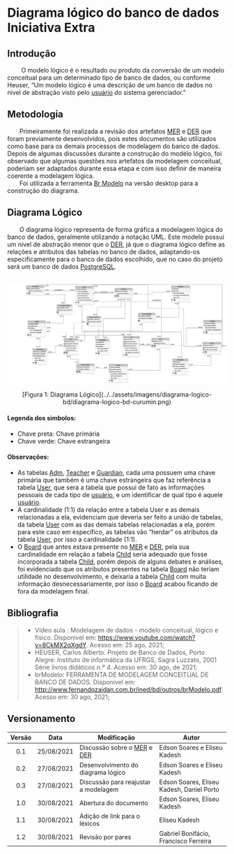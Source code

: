 # Diagrama lógico do banco de dados <br> <span class="rotulo-extra">Iniciativa Extra</span>
 
## Introdução
&emsp;&emsp; O modelo lógico é o resultado ou produto da conversão de um modelo conceitual para um determinado tipo de banco de dados, ou conforme Heuser, “Um modelo lógico é uma descrição de um banco de dados no nível de abstração visto pelo [usuário](/2021.1_G6_Curumim/base/requisitos/modelagem/lexicos/#lexico-usuario) do sistema gerenciador."
 
## Metodologia
&emsp;&emsp;Primeiramente foi realizada a revisão dos artefatos [MER](../modelagem-estatica/MER.md) e [DER](../modelagem-estatica/DER.md) que foram previamente desenvolvidos, pois estes documentos são utilizados como base para os demais processos de modelagem do banco de dados.
Depois de algumas discussões durante a construção do modelo lógico, foi observado que algumas questões nos artefatos da modelagem conceitual, poderiam ser adaptados durante essa etapa e com isso definir de maneira coerente a modelagem lógica.<br>
&emsp;&emsp;Foi utilizada a ferramenta [Br Modelo](http://www.sis4.com/brmodelo/) na versão desktop para a construção do diagrama.
 
## Diagrama Lógico
&emsp;&emsp;O diagrama lógico representa de forma gráfica a modelagem lógica do banco de dados, geralmente utilizando a notação UML. Este modelo possui um nível de abstração menor que o [DER](../modelagem-estatica/DER.md), já que o diagrama lógico define as relações e atributos das tabelas no banco de dados, adaptando-os especificamente para o banco de dados escolhido,  que no caso do projeto será um banco de dados [PostgreSQL](https://www.postgresql.org/).
 
&emsp;&emsp;
![foto](../../assets/imagens/diagrama-logico-bd/diagrama-logico-bd-curumin.png)
<center>[Figura 1: Diagrama Lógico](../../assets/imagens/diagrama-logico-bd/diagrama-logico-bd-curumin.png)</center>
 
#### **Legenda dos simbolos**:<br>
- Chave preta: Chave primária
- Chave verde: Chave estrangeira
 
#### **Observações**:<br>
- As tabelas [Adm](/2021.1_G6_Curumim/base/requisitos/modelagem/lexicos/#lexico-administrador), [Teacher](/2021.1_G6_Curumim/base/requisitos/modelagem/lexicos/#lexico-professor) e [Guardian](/2021.1_G6_Curumim/base/requisitos/modelagem/lexicos/#lexico-responsavel), cada uma possuem uma chave primária que também é uma chave estrangeira que faz referência a tabela [User](/2021.1_G6_Curumim/base/requisitos/modelagem/lexicos/#lexico-usuario), que será a tabela que possui de fato as informações pessoais de cada tipo de [usuário](/2021.1_G6_Curumim/base/requisitos/modelagem/lexicos/#lexico-usuario), e um identificar de qual tipo é aquele [usuário](/2021.1_G6_Curumim/base/requisitos/modelagem/lexicos/#lexico-usuario).
- A cardinalidade (1:1) da relação entre a tabela User e as demais relacionadas a ela, evidenciam que deveria ser feito a união de tabelas, da tabela [User](/2021.1_G6_Curumim/base/requisitos/modelagem/lexicos/#lexico-usuario) com as das demais tabelas relacionadas a ela, porém para este caso em específico, as tabelas vão “herdar” os atributos da tabela [User](/2021.1_G6_Curumim/base/requisitos/modelagem/lexicos/#lexico-usuario), por isso a cardinalidade (1:1).
- O [Board](/2021.1_G6_Curumim/base/requisitos/modelagem/lexicos/#lexico-mural) que antes estava presente no [MER](../modelagem-estatica/MER.md) e [DER](../modelagem-estatica/DER.md), pela sua cardinalidade em relação a tabela [Child](/2021.1_G6_Curumim/base/requisitos/modelagem/lexicos/#lexico-crianca) seria adequado que fosse incorporada a tabela [Child](/2021.1_G6_Curumim/base/requisitos/modelagem/lexicos/#lexico-crianca), porém depois de alguns debates e análises, foi evidenciado que os atributos presentes na tabela [Board](/2021.1_G6_Curumim/base/requisitos/modelagem/lexicos/#lexico-mural) não teriam utilidade no desenvolvimento, e deixaria a tabela [Child](/2021.1_G6_Curumim/base/requisitos/modelagem/lexicos/#lexico-crianca) com muita informação desnecessariamente, por isso o [Board](/2021.1_G6_Curumim/base/requisitos/modelagem/lexicos/#lexico-mural) acabou ficando de fora da modelagem final.
 
 
## Bibliografia
> - Vídeo aula : Modelagem de dados - modelo conceitual, lógico e físico. Disponível em: <https://www.youtube.com/watch?v=8CkMX2qXgdY>. Acesso em: 25 ago, 2021;
> - HEUSER, Carlos Alberto. Projeto de Banco de Dados, Porto Alegre: Instituto de informática da UFRGS, Sagra Luzzato, 2001 Série livros didáticos n.º 4. Acesso em: 30 ago, de 2021;
> - brModelo: FERRAMENTA DE MODELAGEM CONCEITUAL DE BANCO DE DADOS. Disponível em:
<http://www.fernandozaidan.com.br/ined/bd/outros/brModelo.pdf>. Acesso em: 30 ago, 2021;
 
 
## Versionamento
| Versão | Data | Modificação | Autor |
| :-: | -- | -- | -- |
| 0.1 | 25/08/2021 | Discussão sobre o [MER](../modelagem-estatica/MER.md) e [DER](../modelagem-estatica/DER.md) | Edson Soares e Eliseu Kadesh |
| 0.2 | 27/08/2021 | Desenvolvimento do diagrama lógico   | Edson Soares e Eliseu Kadesh |
| 0.3 | 27/08/2021 | Discussão para reajustar a modelagem | Edson Soares, Eliseu Kadesh, Daniel Porto |
| 1.0 | 30/08/2021 | Abertura do documento          | Edson Soares, Eliseu Kadesh |
| 1.1 | 30/08/2021 | Adição de link para o léxicos  | Eliseu Kadesh |
| 1.2 | 30/08/2021 | Revisão por pares              | Gabriel Bonifácio, Francisco Ferreira |